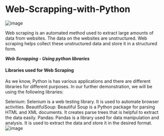 # Web-Scrapping-with-Python

![image](https://user-images.githubusercontent.com/31488753/203765348-c880fd7e-cd51-477f-9592-27a6a85474c7.png)

Web scraping is an automated method used to extract large amounts of data from websites. The data on the websites are unstructured. Web scraping helps collect these unstructured data and store it in a structured form.


***Web Scrapping - Using python libraries***

#### Libraries used for Web Scraping

As we know, Python is has various applications and there are different libraries for different purposes. In our further demonstration, we will be using the following libraries:

Selenium:  Selenium is a web testing library. It is used to automate browser activities.
BeautifulSoup: Beautiful Soup is a Python package for parsing HTML and XML documents. It creates parse trees that is helpful to extract the data easily.
Pandas: Pandas is a library used for data manipulation and analysis. It is used to extract the data and store it in the desired format. 
![image](https://user-images.githubusercontent.com/31488753/203765571-783b0d2d-40ff-4c45-8c9c-67ccee047b64.png)
